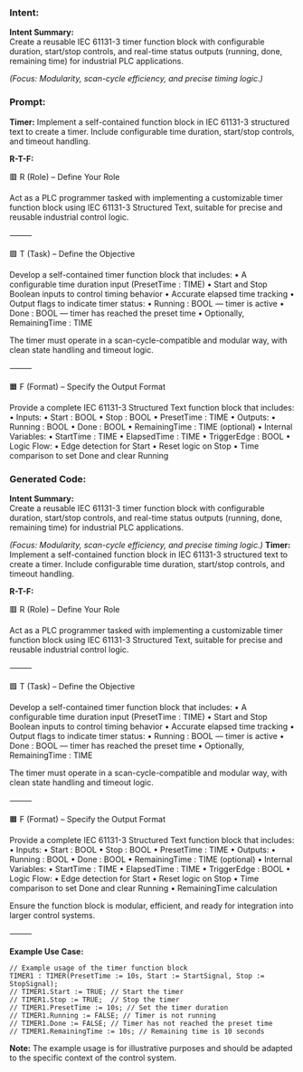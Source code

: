 ### Intent:
**Intent Summary:**  
Create a reusable IEC 61131-3 timer function block with configurable duration, start/stop controls, and real-time status outputs (running, done, remaining time) for industrial PLC applications.  

*(Focus: Modularity, scan-cycle efficiency, and precise timing logic.)*

### Prompt:
**Timer:**
Implement a self-contained function block in IEC 61131-3 structured text to create a timer. Include configurable time duration, start/stop controls, and timeout handling.

**R-T-F:**

🟥 R (Role) – Define Your Role

Act as a PLC programmer tasked with implementing a customizable timer function block using IEC 61131-3 Structured Text, suitable for precise and reusable industrial control logic.

⸻

🟩 T (Task) – Define the Objective

Develop a self-contained timer function block that includes:
	•	A configurable time duration input (PresetTime : TIME)
	•	Start and Stop Boolean inputs to control timing behavior
	•	Accurate elapsed time tracking
	•	Output flags to indicate timer status:
	•	Running : BOOL — timer is active
	•	Done : BOOL — timer has reached the preset time
	•	Optionally, RemainingTime : TIME

The timer must operate in a scan-cycle-compatible and modular way, with clean state handling and timeout logic.

⸻

🟧 F (Format) – Specify the Output Format

Provide a complete IEC 61131-3 Structured Text function block that includes:
	•	Inputs:
	•	Start : BOOL
	•	Stop : BOOL
	•	PresetTime : TIME
	•	Outputs:
	•	Running : BOOL
	•	Done : BOOL
	•	RemainingTime : TIME (optional)
	•	Internal Variables:
	•	StartTime : TIME
	•	ElapsedTime : TIME
	•	TriggerEdge : BOOL
	•	Logic Flow:
	•	Edge detection for Start
	•	Reset logic on Stop
	•	Time comparison to set Done and clear Running

### Generated Code:
**Intent Summary:**  
Create a reusable IEC 61131-3 timer function block with configurable duration, start/stop controls, and real-time status outputs (running, done, remaining time) for industrial PLC applications.  

*(Focus: Modularity, scan-cycle efficiency, and precise timing logic.)*
**Timer:**
Implement a self-contained function block in IEC 61131-3 structured text to create a timer. Include configurable time duration, start/stop controls, and timeout handling.

**R-T-F:**

🟥 R (Role) – Define Your Role

Act as a PLC programmer tasked with implementing a customizable timer function block using IEC 61131-3 Structured Text, suitable for precise and reusable industrial control logic.

⸻

🟩 T (Task) – Define the Objective

Develop a self-contained timer function block that includes:
	•	A configurable time duration input (PresetTime : TIME)
	•	Start and Stop Boolean inputs to control timing behavior
	•	Accurate elapsed time tracking
	•	Output flags to indicate timer status:
	•	Running : BOOL — timer is active
	•	Done : BOOL — timer has reached the preset time
	•	Optionally, RemainingTime : TIME

The timer must operate in a scan-cycle-compatible and modular way, with clean state handling and timeout logic.

⸻

🟧 F (Format) – Specify the Output Format

Provide a complete IEC 61131-3 Structured Text function block that includes:
	•	Inputs:
	•	Start : BOOL
	•	Stop : BOOL
	•	PresetTime : TIME
	•	Outputs:
	•	Running : BOOL
	•	Done : BOOL
	•	RemainingTime : TIME (optional)
	•	Internal Variables:
	•	StartTime : TIME
	•	ElapsedTime : TIME
	•	TriggerEdge : BOOL
	•	Logic Flow:
	•	Edge detection for Start
	•	Reset logic on Stop
	•	Time comparison to set Done and clear Running
	•	RemainingTime calculation

Ensure the function block is modular, efficient, and ready for integration into larger control systems.

⸻

**Example Use Case:**
```plaintext
// Example usage of the timer function block
TIMER1 : TIMER(PresetTime := 10s, Start := StartSignal, Stop := StopSignal);
// TIMER1.Start := TRUE; // Start the timer
// TIMER1.Stop := TRUE;  // Stop the timer
// TIMER1.PresetTime := 10s; // Set the timer duration
// TIMER1.Running := FALSE; // Timer is not running
// TIMER1.Done := FALSE; // Timer has not reached the preset time
// TIMER1.RemainingTime := 10s; // Remaining time is 10 seconds
```

**Note:** The example usage is for illustrative purposes and should be adapted to the specific context of the control system.
